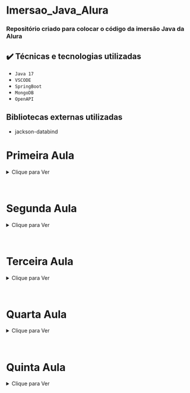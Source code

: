 # Imersao_Java_Alura
### Repositório criado para colocar o código da imersão Java da Alura

## ✔️ Técnicas e tecnologias utilizadas

- ``Java 17``
- ``VSCODE``
- ``SpringBoot``
- ``MongoDB``
- ``OpenAPI``

## Bibliotecas externas utilizadas
- jackson-databind


# Primeira Aula
<details>
  <summary>Clique para Ver </summary>

## Objetivos:

- 1°  Fazer um get na api do IMBD("No momento está offline")
- 2° Parsear os filmes para um JSON
- 3° Exibir o título, ano e classificação



## Resultado
<img src="./assets/Aula01.png">
</details>

<br>
<br>

# Segunda Aula 
<details>
  <summary>Clique para Ver</summary>
  
## Objetivos
- ~~Ler a documentação da classe abstrata InputStream.~~
- ~~Centralizar o texto na figurinha.~~
- Fazer um pacote no Whatsapp e/ou Telegram com as suas próprias figurinhas!
- ~~Criar diretório de saída das imagens, se ainda não existir.~~
- ~~Colocar outra fonte como a Comic Sans ou a Impact, a fonte usada em memes.~~
- Colocar uma imagem de você que está fazendo esse curso sorrindo, fazendo joinha!
- ~~Colocar contorno (outline) no texto da imagem.~~
- ~~Tratar as imagens retornadas pela API do IMDB para pegar uma imagem maior ao invés dos thumbnails. Opções: pegar a URL da imagem e remover o trecho mostrado durante a aula ou consumir o endpoint de posters da API do IMDB (mais trabalhoso), tratando o JSON retornado.~~
- ~~Fazer com que o texto da figurinha seja personalizado de acordo com as classificações do IMDB.~~
- Desafio supremo: usar alguma biblioteca de manipulação de imagens como OpenCV pra extrair imagem - principal e contorná-la.
(Faltou explicar melhor)

<br>

## Resultado
<img src="./assets/Aula02.gif">

</details>
<br>
<br>

# Terceira Aula 
<details>
  <summary>Clique para Ver</summary>

  ## Objetivos
  - Refatorar o código usando POO
  - Fazer um código reutilizável 
  - Adicionar API da Masa
  - Pegar urls de um enum

## Resultado
<img src="./assets/Aula03.png">

</details>
<br>
<br>

# Quarta Aula 
<details>
  <summary>Clique para Ver</summary>

  ## Objetivos
  - Criar uma API com os metódos (GET, PUT, PATCH, DELETE)
  - Finalizar o CRUD (Create, Read, Update e Delete) para que se possa atualizar e excluir uma linguagem cadastrada;
  - Devolver a listagem ordenada pelo ranking;
  - Criar na sua API um modelo de entidade com nomes diferentes de title e image e criar seu próprio extrator de informações personalizado OU, manter com o nome title e image e traduzir para que seja retornado como título e imagem através do uso de DTO (Data Transfer Object);
  - Retornar o status 201 quando um recurso (linguagem, no nosso caso) for cadastrado através do POST;
  - Desafio supremo: Aplicar modificações parciais no recurso através do método PATCH, por exemplo, modificando o número de votos ou de pessoas que utilizam cada linguagem de programação.

## Resultado
<img src="./assets/Aula04.gif">

</details>
<br>
<br>


# Quinta Aula 
<details>
  <summary>Clique para Ver</summary>

## Objetivos
  - Fazer Deploy da API no Heroku
  - Criar Documentação da API(Swagger OPENAPI)
  - Integrar a API Com o Gerador de Stickers

## Descrição
Decidi me desafiar é criar uma API que além do que foi pedido nos desafios, tivesse uma documentação (ainda não está bem documentada e faltam alguns tratamentos de erros),  também tive a ideia de colocar um gerador de Stickers que recebe o nome, link da imagem e frase desejada na geração, ao final gera o Sticker para o usuário baixar.

## Link Para Acessar A API
[API Imersão Java](https://imersaojava.herokuapp.com/swagger-ui/index.html)

## Resultado 
<img src="./assets/Aula05.gif">

<br>
<br>

# Autor
Cléo Maia Cordeiro
</br>

[![Linkedin](https://img.shields.io/badge/LinkedIn-0077B5?style=for-the-badge&logo=linkedin&logoColor=white)](https://www.linkedin.com/in/cleocordeiro/)
[![Facebook](https://img.shields.io/badge/Facebook-1877F2?style=for-the-badge&logo=facebook&logoColor=white)](https://www.facebook.com/cleo.m.cordeiro/)
[![Instagram](https://img.shields.io/badge/Instagram-E4405F?style=for-the-badge&logo=instagram&logoColor=white)](https://www.instagram.com/cleomaiacordeiro/)

